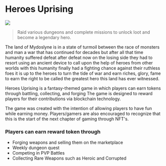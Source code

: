 # Heroes Uprising

![](.gitbook/assets/247992708\_606036963761904\_1206956356521206668\_n.png)

> Raid various dungeons and complete missions to unlock loot and become a legendary hero.

The land of Mydoslyne is in a state of turmoil between the race of monsters and man a war that has continued for decades but after all that time humanity suffered defeat after defeat now on the losing side they had to resort using an ancient device to call upon the help of heroes from other worlds with this humanity finally had a fighting chance against their ruthless foes it is up to the heroes to turn the tide of war and earn riches, glory, fame to earn the right to be called the greatest hero this land has ever witnessed.

Heroes Uprising is a fantasy-themed game in which players can earn tokens through battling, collecting, and forging The game is designed to reward players for their contributions via blockchain technology.

The game was created with the intention of allowing players to have fun while earning money. Players/gamers are also encouraged to recognize that this is the start of the next chapter of gaming through NFT's.

### Players can earn reward token through

* Forging weapons and selling them on the marketplace
* Weekly dungeon quest
* Competing in PVP Battles
* Collecting Rare Weapons such as Heroic and Corrupted

###
